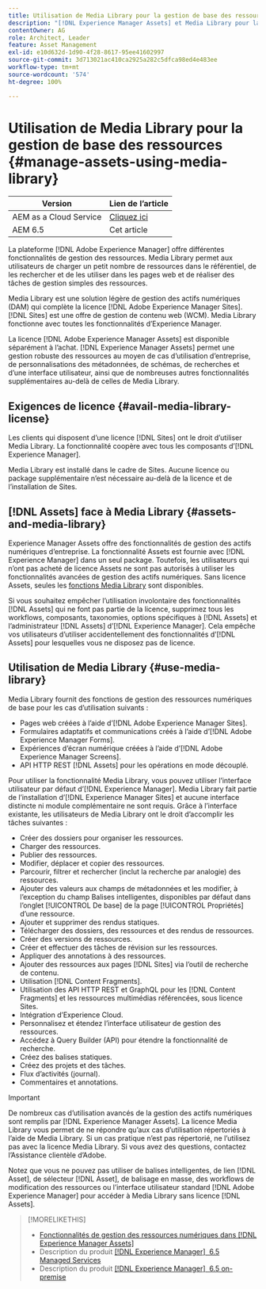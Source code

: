 ```yaml
---
title: Utilisation de Media Library pour la gestion de base des ressources numériques
description: "[!DNL Experience Manager Assets] et Media Library pour la gestion des ressources."
contentOwner: AG
role: Architect, Leader
feature: Asset Management
exl-id: e10d632d-1d90-4f28-8617-95ee41602997
source-git-commit: 3d713021ac410ca2925a282c5dfca98ed4e483ee
workflow-type: tm+mt
source-wordcount: '574'
ht-degree: 100%

---
```



# Utilisation de Media Library pour la gestion de base des ressources {#manage-assets-using-media-library}

| Version | Lien de l’article |
| -------- | ---------------------------- |
| AEM as a Cloud Service | [Cliquez ici](https://experienceleague.adobe.com/docs/experience-manager-cloud-service/content/assets/admin/medialibrary.html?lang=fr) |
| AEM 6.5 | Cet article |

La plateforme [!DNL Adobe Experience Manager] offre différentes fonctionnalités de gestion des ressources. Media Library permet aux utilisateurs de charger un petit nombre de ressources dans le référentiel, de les rechercher et de les utiliser dans les pages web et de réaliser des tâches de gestion simples des ressources.

Media Library est une solution légère de gestion des actifs numériques (DAM) qui complète la licence [!DNL Adobe Experience Manager Sites]. [!DNL Sites] est une offre de gestion de contenu web (WCM). Media Library fonctionne avec toutes les fonctionnalités d’Experience Manager.

La licence [!DNL Adobe Experience Manager Assets] est disponible séparément à l’achat. [!DNL Experience Manager Assets] permet une gestion robuste des ressources au moyen de cas d’utilisation d’entreprise, de personnalisations des métadonnées, de schémas, de recherches et d’une interface utilisateur, ainsi que de nombreuses autres fonctionnalités supplémentaires au-delà de celles de Media Library.

## Exigences de licence {#avail-media-library-license}

Les clients qui disposent d’une licence [!DNL Sites] ont le droit d’utiliser Media Library. La fonctionnalité coopère avec tous les composants d’[!DNL Experience Manager].

Media Library est installé dans le cadre de Sites. Aucune licence ou package supplémentaire n’est nécessaire au-delà de la licence et de l’installation de Sites.

## [!DNL Assets] face à Media Library {#assets-and-media-library}

Experience Manager Assets offre des fonctionnalités de gestion des actifs numériques d’entreprise. La fonctionnalité Assets est fournie avec [!DNL Experience Manager] dans un seul package. Toutefois, les utilisateurs qui n’ont pas acheté de licence Assets ne sont pas autorisés à utiliser les fonctionnalités avancées de gestion des actifs numériques. Sans licence Assets, seules les [fonctions Media Library](#use-media-library) sont disponibles.

Si vous souhaitez empêcher l’utilisation involontaire des fonctionnalités [!DNL Assets] qui ne font pas partie de la licence, supprimez tous les workflows, composants, taxonomies, options spécifiques à [!DNL Assets] et l’administrateur [!DNL Assets] d’[!DNL Experience Manager]. Cela empêche vos utilisateurs d’utiliser accidentellement des fonctionnalités d’[!DNL Assets] pour lesquelles vous ne disposez pas de licence.

## Utilisation de Media Library {#use-media-library}

Media Library fournit des fonctions de gestion des ressources numériques de base pour les cas d’utilisation suivants :

* Pages web créées à l’aide d’[!DNL Adobe Experience Manager Sites].
* Formulaires adaptatifs et communications créés à l’aide d’[!DNL Adobe Experience Manager Forms].
* Expériences d’écran numérique créées à l’aide d’[!DNL Adobe Experience Manager Screens].
* API HTTP REST [!DNL Assets] pour les opérations en mode découplé.

<!--
 TBD: Remove this after confirmation. May need to merge this list with the list provided by PMs.
* Static renditions

-->

Pour utiliser la fonctionnalité Media Library, vous pouvez utiliser l’interface utilisateur par défaut d’[!DNL Experience Manager]. Media Library fait partie de l’installation d’[!DNL Experience Manager Sites] et aucune interface distincte ni module complémentaire ne sont requis. Grâce à l’interface existante, les utilisateurs de Media Library ont le droit d’accomplir les tâches suivantes :

* Créer des dossiers pour organiser les ressources.
* Charger des ressources.
* Publier des ressources.
* Modifier, déplacer et copier des ressources.
* Parcourir, filtrer et rechercher (inclut la recherche par analogie) des ressources.
* Ajouter des valeurs aux champs de métadonnées et les modifier, à l’exception du champ Balises intelligentes, disponibles par défaut dans l’onglet [!UICONTROL De base] de la page [!UICONTROL Propriétés] d’une ressource.
* Ajouter et supprimer des rendus statiques.
* Télécharger des dossiers, des ressources et des rendus de ressources.
* Créer des versions de ressources.
* Créer et effectuer des tâches de révision sur les ressources.
* Appliquer des annotations à des ressources.
* Ajouter des ressources aux pages [!DNL Sites] via l’outil de recherche de contenu.
* Utilisation [!DNL Content Fragments].
* Utilisation des API HTTP REST et GraphQL pour les [!DNL Content Fragments] et les ressources multimédias référencées, sous licence Sites.
* Intégration d’Experience Cloud.
* Personnalisez et étendez l’interface utilisateur de gestion des ressources.
* Accédez à Query Builder (API) pour étendre la fonctionnalité de recherche.
* Créez des balises statiques.
* Créez des projets et des tâches.
* Flux d’activités (journal).
* Commentaires et annotations.

<!-- TBD: Define exactly which basic Assets workflow are available for use with Media Library?

As per PM, we must avoid stating such a list, as we don't have a list that makes sense in Cloud Service.
-->

>[!IMPORTANT]
>
>De nombreux cas d’utilisation avancés de la gestion des actifs numériques sont remplis par [!DNL Experience Manager Assets]. La licence Media Library vous permet de ne répondre qu’aux cas d’utilisation répertoriés à l’aide de Media Library. Si un cas pratique n’est pas répertorié, ne l’utilisez pas avec la licence Media Library. Si vous avez des questions, contactez l’Assistance clientèle d’Adobe.

Notez que vous ne pouvez pas utiliser de balises intelligentes, de lien [!DNL Asset], de sélecteur [!DNL Asset], de balisage en masse, des workflows de modification des ressources ou l’interface utilisateur standard [!DNL Adobe Experience Manager] pour accéder à Media Library sans licence [!DNL Assets].

<!-- TBD: Add a CTA - how to contact Adobe for queries. -->

>[!MORELIKETHIS]
>
>* [Fonctionnalités de gestion des ressources numériques dans  [!DNL Experience Manager Assets]](https://experienceleague.adobe.com/docs/experience-manager-65/assets/home.html?lang=fr)
>* Description du produit [[!DNL Experience Manager]  6.5 Managed Services](https://helpx.adobe.com/fr/legal/product-descriptions/adobe-experience-manager-managed-services.html)
>* Description du produit [[!DNL Experience Manager]  6.5 on-premise](https://helpx.adobe.com/fr/legal/product-descriptions/adobe-experience-manager-on-premise.html)

